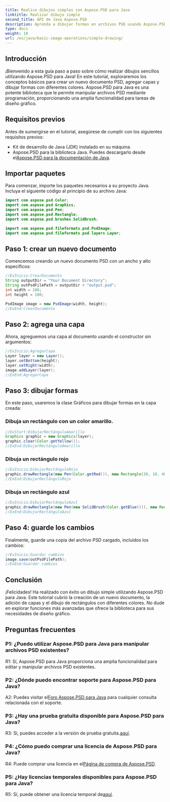 ```yaml
---
title: Realice dibujos simples con Aspose.PSD para Java
linktitle: Realizar dibujo simple
second_title: API de Java Aspose.PSD
description: Aprenda a dibujar formas en archivos PSD usando Aspose.PSD para Java. Esta guía paso a paso cubre la creación, la adición de capas y el dibujo con ejemplos de código.
type: docs
weight: 10
url: /es/java/basic-image-operations/simple-drawing/
---
```

## Introducción

¡Bienvenido a esta guía paso a paso sobre cómo realizar dibujos sencillos utilizando Aspose.PSD para Java! En este tutorial, exploraremos los conceptos básicos para crear un nuevo documento PSD, agregar capas y dibujar formas con diferentes colores. Aspose.PSD para Java es una potente biblioteca que le permite manipular archivos PSD mediante programación, proporcionando una amplia funcionalidad para tareas de diseño gráfico.

## Requisitos previos

Antes de sumergirse en el tutorial, asegúrese de cumplir con los siguientes requisitos previos:

- Kit de desarrollo de Java (JDK) instalado en su máquina.
-  Aspose.PSD para la biblioteca Java. Puedes descargarlo desde el[Aspose.PSD para la documentación de Java](https://reference.aspose.com/psd/java/).

## Importar paquetes

Para comenzar, importe los paquetes necesarios a su proyecto Java. Incluya el siguiente código al principio de su archivo Java:

```java
import com.aspose.psd.Color;
import com.aspose.psd.Graphics;
import com.aspose.psd.Pen;
import com.aspose.psd.Rectangle;
import com.aspose.psd.brushes.SolidBrush;

import com.aspose.psd.fileformats.psd.PsdImage;
import com.aspose.psd.fileformats.psd.layers.Layer;
```

## Paso 1: crear un nuevo documento

Comencemos creando un nuevo documento PSD con un ancho y alto específicos:

```java
//ExInicio:CrearDocumento
String outputDir = "Your Document Directory";
String outPsdFilePath = outputDir + "output.psd";
int width = 100;
int height = 100;

PsdImage image = new PsdImage(width, height);
//ExEnd:CrearDocumento
```

## Paso 2: agrega una capa

Ahora, agreguemos una capa al documento usando el constructor sin argumentos:

```java
//ExInicio:AgregarCapa
Layer layer = new Layer();
layer.setBottom(height);
layer.setRight(width);
image.addLayer(layer);
//ExEnd:AgregarCapa
```

## Paso 3: dibujar formas

En este paso, usaremos la clase Gráficos para dibujar formas en la capa creada:

### Dibuja un rectángulo con un color amarillo.

```java
//ExStart:DibujarRectánguloAmarillo
Graphics graphic = new Graphics(layer);
graphic.clear(Color.getYellow());
//ExEnd:DibujarRectánguloAmarillo
```

### Dibuja un rectángulo rojo

```java
//ExInicio:DibujarRectánguloRojo
graphic.drawRectangle(new Pen(Color.getRed()), new Rectangle(30, 10, 40, 80));
//ExEnd:DibujarRectánguloRojo
```

### Dibuja un rectángulo azul

```java
//ExInicio:DibujarRectánguloAzul
graphic.drawRectangle(new Pen(new SolidBrush(Color.getBlue())), new Rectangle(10, 30, 80, 40));
//ExEnd:DibujarRectánguloAzul
```

## Paso 4: guarde los cambios

Finalmente, guarde una copia del archivo PSD cargado, incluidos los cambios:

```java
//ExInicio:Guardar cambios
image.save(outPsdFilePath);
//ExEnd:Guardar cambios
```

## Conclusión

¡Felicidades! Ha realizado con éxito un dibujo simple utilizando Aspose.PSD para Java. Este tutorial cubrió la creación de un nuevo documento, la adición de capas y el dibujo de rectángulos con diferentes colores. No dude en explorar funciones más avanzadas que ofrece la biblioteca para sus necesidades de diseño gráfico.

## Preguntas frecuentes

### P1: ¿Puedo utilizar Aspose.PSD para Java para manipular archivos PSD existentes?

R1: Sí, Aspose.PSD para Java proporciona una amplia funcionalidad para editar y manipular archivos PSD existentes.

### P2: ¿Dónde puedo encontrar soporte para Aspose.PSD para Java?

 A2: Puedes visitar el[Foro Aspose.PSD para Java](https://forum.aspose.com/c/psd/34) para cualquier consulta relacionada con el soporte.

### P3: ¿Hay una prueba gratuita disponible para Aspose.PSD para Java?

 R3: Sí, puedes acceder a la versión de prueba gratuita.[aquí](https://releases.aspose.com/).

### P4: ¿Cómo puedo comprar una licencia de Aspose.PSD para Java?

 R4: Puede comprar una licencia en el[Página de compra de Aspose.PSD](https://purchase.aspose.com/buy).

### P5: ¿Hay licencias temporales disponibles para Aspose.PSD para Java?

 R5: Sí, puede obtener una licencia temporal de[aquí](https://purchase.aspose.com/temporary-license/).